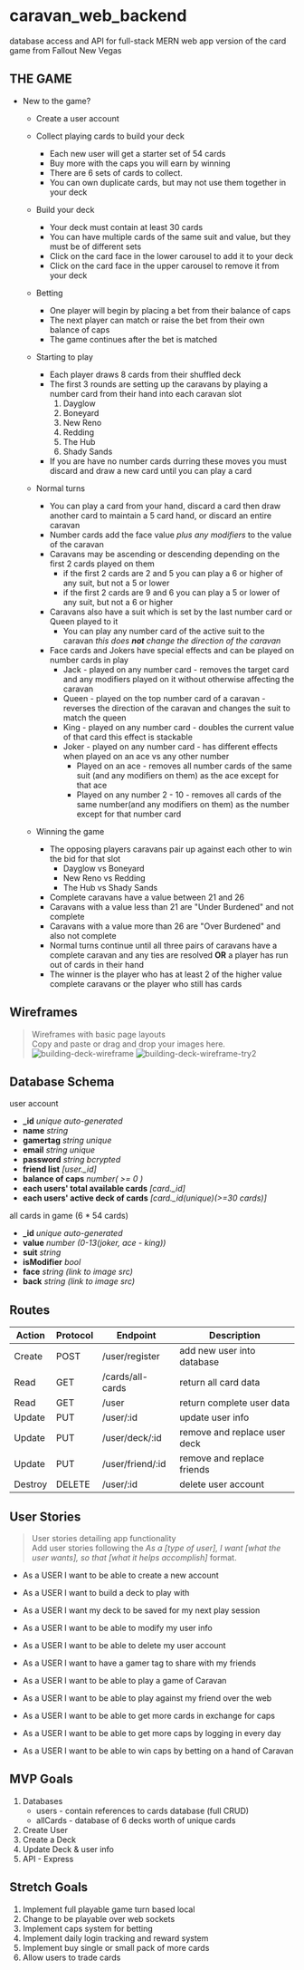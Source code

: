 # caravan_web_backend
database access and API for full-stack MERN web app version of the card game from Fallout New Vegas

## THE GAME
- New to the game?
    - Create a user account

    - Collect playing cards to build your deck
        - Each new user will get a starter set of 54 cards
        - Buy more with the caps you will earn by winning
        - There are 6 sets of cards to collect.
        - You can own duplicate cards, but may not use them together in your deck

    - Build your deck
        - Your deck must contain at least 30 cards
        - You can have multiple cards of the same suit and value, but they must be of different sets
        - Click on the card face in the lower carousel to add it to your deck
        - Click on the card face in the upper carousel to remove it from your deck

    - Betting
        - One player will begin by placing a bet from their balance of caps
        - The next player can match or raise the bet from their own balance of caps
        - The game continues after the bet is matched

    - Starting to play
        - Each player draws 8 cards from their shuffled deck
        - The first 3 rounds are setting up the caravans by playing a number card from their hand into each caravan slot
            1. Dayglow
            2. Boneyard
            3. New Reno
            4. Redding
            5. The Hub
            6. Shady Sands
        - If you are have no number cards durring these moves you must discard and draw a new card until you can play a card
    
    - Normal turns
        - You can play a card from your hand, discard a card then draw another card to maintain a 5 card hand, or discard an entire caravan
        - Number cards add the face value *plus any modifiers* to the value of the caravan 
        - Caravans may be ascending or descending depending on the first 2 cards played on them
            - if the first 2 cards are 2 and 5 you can play a 6 or higher of any suit, but not a 5 or lower
            - if the first 2 cards are 9 and 6 you can play a 5 or lower of any suit, but not a 6 or higher
        - Caravans also have a suit which is set by the last number card or Queen played to it
            - You can play any number card of the active suit to the caravan *this does **not** change the direction of the caravan*
        - Face cards and Jokers have special effects and can be played on number cards in play
            - Jack - played on any number card - removes the target card and any modifiers played on it without otherwise affecting the caravan
            - Queen - played on the top number card of a caravan - reverses the direction of the caravan and changes the suit to match the queen
            - King - played on any number card - doubles the current value of that card this effect is stackable 
            - Joker - played on any number card - has different effects when played on an ace vs any other number
                - Played on an ace - removes all number cards of the same suit (and any modifiers on them) as the ace except for that ace
                - Played on any number 2 - 10 - removes all cards of the same number(and any modifiers on them) as the number except for that number card

    - Winning the game
        - The opposing players caravans pair up against each other to win the bid for that slot
            - Dayglow vs Boneyard
            - New Reno vs Redding
            - The Hub vs Shady Sands
        - Complete caravans have a value between 21 and 26
        - Caravans with a value less than 21 are "Under Burdened" and not complete
        - Caravans with a value more than 26 are "Over Burdened" and also not complete
        - Normal turns continue until all three pairs of caravans have a complete caravan and any ties are resolved **OR** a player has run out of cards in their hand
        - The winner is the player who has at least 2 of the higher value complete caravans or the player who still has cards

## Wireframes
> Wireframes with basic page layouts<br />
> Copy and paste or drag and drop your images here.
![building-deck-wireframe](https://user-images.githubusercontent.com/78385644/191106377-bcb55ed9-2351-46b3-bd05-3e61132306a9.png)
![building-deck-wireframe-try2](https://user-images.githubusercontent.com/78385644/191107568-98ec4b09-cef4-4c95-ad1c-c1aa98494146.png)

## Database Schema
user account
- **_id** *unique auto-generated*
- **name** *string*
- **gamertag** *string unique*
- **email** *string unique*
- **password** *string bcrypted*
- **friend list** *[user._id]*
- **balance of caps** *number( >= 0 )*
- **each users' total available cards** *[card._id]*
- **each users' active deck of cards** *[card._id(unique)(>=30 cards)]*

all cards in game (6 * 54 cards)
- **_id** *unique auto-generated*
- **value** *number (0-13(joker, ace - king))*
- **suit** *string*
- **isModifier** *bool*
- **face** *string (link to image src)*
- **back** *string (link to image src)*

## Routes
 | Action | Protocol | Endpoint | Description |
 |--------|----------|----------|-------------|
 | Create | POST | /user/register | add new user into database |
 | Read | GET | /cards/all-cards | return all card data |
 | Read | GET | /user | return complete user data |
 | Update | PUT | /user/:id | update user info |
 | Update | PUT | /user/deck/:id | remove and replace user deck |
 | Update | PUT | /user/friend/:id | remove and replace friends |
 | Destroy | DELETE | /user/:id | delete user account |


## User Stories
> User stories detailing app functionality<br />
> Add user stories following the _As a [type of user], I want [what the user wants], so that [what it helps accomplish]_ format.

  - As a USER I want to be able to create a new account
  - As a USER I want to build a deck to play with
  - As a USER I want my deck to be saved for my next play session
  - As a USER I want to be able to modify my user info
  - As a USER I want to be able to delete my user account
  - As a USER I want to have a gamer tag to share with my friends
  
  - As a USER I want to be able to play a game of Caravan
  - As a USER I want to be able to play against my friend over the web
  - As a USER I want to be able to get more cards in exchange for caps
  - As a USER I want to be able to get more caps by logging in every day
  - As a USER I want to be able to win caps by betting on a hand of Caravan

## MVP Goals
1. Databases
    - users - contain references to cards database (full CRUD)
    - allCards - database of 6 decks worth of unique cards
2. Create User
3. Create a Deck
4. Update Deck & user info
5. API - Express
 
## Stretch Goals
1. Implement full playable game turn based local
2. Change to be playable over web sockets
3. Implement caps system for betting
4. Implement daily login tracking and reward system
5. Implement buy single or small pack of more cards
6. Allow users to trade cards
